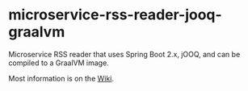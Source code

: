 # microservice-rss-reader-jooq-graalvm
Microservice RSS reader that uses Spring Boot 2.x, jOOQ, and can be compiled to a GraalVM image.

Most information is on the [Wiki](https://github.com/coyotesong/microservice-rss-reader-jooq-graalvm/wiki).
